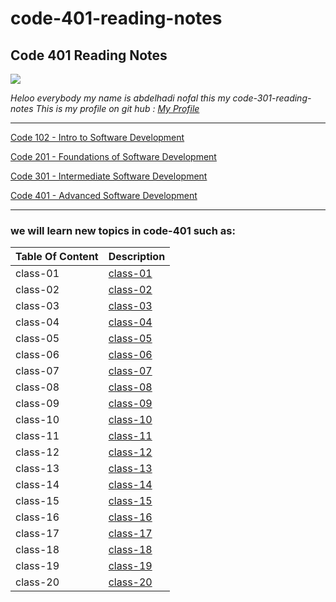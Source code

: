 # code-401-reading-notes

## **Code 401 Reading Notes**

![](http://news.efinancialcareers.com/binaries/content/gallery/efinancial-careers/articles/2019/03/programmer.jpg)

_Heloo everybody my name is abdelhadi nofal this my code-301-reading-notes_
_This is my profile on git hub : [My Profile](https://github.com/abdelhadi-nofal)_
 
 ***
 
 [Code 102 - Intro to Software Development](https://abdelhadi-nofal.github.io/reading-notes1/)  
 
 [Code 201 - Foundations of Software Development](https://abdelhadi-nofal.github.io/code-201/ )  
 
 [Code 301 - Intermediate Software Development](https://abdelhadi-nofal.github.io/code-301-reading-notes/) 
 
 [Code 401 - Advanced Software Development](https://abdelhadi-nofal.github.io/reading-notes/) 
 
 ***
 
### we will learn new topics in code-401 such as:





 | Table Of Content                    | Description                                                                  |
 | ---------------------               | -----------                                                                  |
 | class-01                            |[class-01](https://abdelhadi-nofal.github.io/reading-notes/class-01) |
 | class-02                            |[class-02](https://abdelhadi-nofal.github.io/reading-notes/class-02) |
 | class-03                            |[class-03](https://abdelhadi-nofal.github.io/reading-notes/class-03) |
 | class-04                            |[class-04](https://abdelhadi-nofal.github.io/reading-notes/class-04) |
 | class-05                            |[class-05](https://abdelhadi-nofal.github.io/reading-notes/class-05) |
 | class-06                            |[class-06](https://abdelhadi-nofal.github.io/reading-notes/class-06) |
 | class-07                            |[class-07](https://abdelhadi-nofal.github.io/reading-notes/class-07) |
 | class-08                            |[class-08](https://abdelhadi-nofal.github.io/reading-notes/class-08) |
 | class-09                            |[class-09](https://abdelhadi-nofal.github.io/reading-notes/class-09) |
 | class-10                            |[class-10](https://abdelhadi-nofal.github.io/reading-notes/class-10) |
 | class-11                            |[class-11](https://abdelhadi-nofal.github.io/reading-notes/class-11) |
 | class-12                            |[class-12](https://abdelhadi-nofal.github.io/reading-notes/class-12) |
 | class-13                            |[class-13](https://abdelhadi-nofal.github.io/reading-notes/class-13) |
 | class-14                            |[class-14](https://abdelhadi-nofal.github.io/reading-notes/class-14) |
 | class-15                            |[class-15](https://abdelhadi-nofal.github.io/reading-notes/class-15) |
 | class-16                            |[class-16](https://abdelhadi-nofal.github.io/reading-notes/class-16) |
 | class-17                            |[class-17](https://abdelhadi-nofal.github.io/reading-notes/class-17) |
 | class-18                            |[class-18](https://abdelhadi-nofal.github.io/reading-notes/class-18) |
 | class-19                            |[class-19](https://abdelhadi-nofal.github.io/reading-notes/class-19) |
 | class-20                            |[class-20](https://abdelhadi-nofal.github.io/reading-notes/class-20) |

